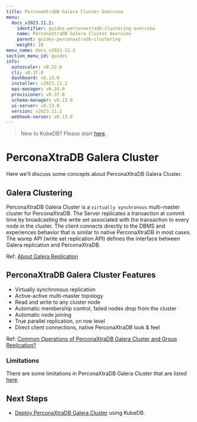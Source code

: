 ```yaml
---
title: PerconaXtraDB Galera Cluster Overview
menu:
  docs_v2023.11.2:
    identifier: guides-perconaxtradb-clustering-overview
    name: PerconaXtraDB Galera Cluster Overview
    parent: guides-perconaxtradb-clustering
    weight: 10
menu_name: docs_v2023.11.2
section_menu_id: guides
info:
  autoscaler: v0.22.0
  cli: v0.37.0
  dashboard: v0.13.0
  installer: v2023.11.2
  ops-manager: v0.24.0
  provisioner: v0.37.0
  schema-manager: v0.13.0
  ui-server: v0.13.0
  version: v2023.11.2
  webhook-server: v0.13.0
---
```


> New to KubeDB? Please start [here](/docs/v2023.11.2/README).

# PerconaXtraDB Galera Cluster

Here we'll discuss some concepts about PerconaXtraDB Galera Cluster.

## Galera Clustering

PerconaXtraDB Galera Cluster is a `virtually synchronous` multi-master cluster for PerconaXtraDB. The Server replicates a transaction at commit time by broadcasting the write set associated with the transaction to every node in the cluster. The client connects directly to the DBMS and experiences behavior that is similar to native PerconaXtraDB in most cases. The wsrep API (write set replication API) defines the interface between Galera replication and PerconaXtraDB.

Ref: [About Galera Replication](https://galeracluster.com/library/documentation/tech-desc-introduction.html)

## PerconaXtraDB Galera Cluster Features

- Virtually synchronous replication
- Active-active multi-master topology
- Read and write to any cluster node
- Automatic membership control, failed nodes drop from the cluster
- Automatic node joining
- True parallel replication, on row level
- Direct client connections, native PerconaXtraDB look & feel

Ref: [Common Operations of PerconaXtraDB Galera Cluster and Group Replication?](https://www.percona.com/blog/2020/04/28/group-replication-and-percona-xtradb-cluster-overview-of-common-operations/)

### Limitations

There are some limitations in PerconaXtraDB Galera Cluster that are listed [here](https://docs.percona.com/percona-xtradb-cluster/8.0/limitation.html).

## Next Steps

- [Deploy PerconaXtraDB Galera Cluster](/docs/v2023.11.2/guides/percona-xtradb/clustering/galera-cluster) using KubeDB.
